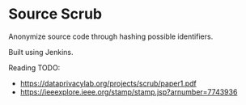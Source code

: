 # Source Scrub
Anonymize source code through hashing possible identifiers.  

Built using Jenkins.    

Reading TODO:
- https://dataprivacylab.org/projects/scrub/paper1.pdf
- https://ieeexplore.ieee.org/stamp/stamp.jsp?arnumber=7743936


